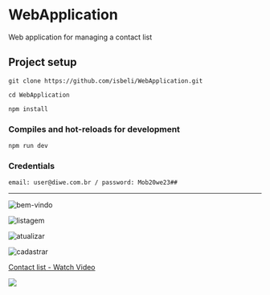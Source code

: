 # WebApplication

Web application for managing a contact list

## Project setup
```
git clone https://github.com/isbeli/WebApplication.git
```
```
cd WebApplication
```
```
npm install
```
### Compiles and hot-reloads for development
```
npm run dev
```
### Credentials
```
email: user@diwe.com.br / password: Mob20we23## 
```
***

![bem-vindo](https://user-images.githubusercontent.com/86523981/172116676-3a207b6e-7e70-408d-aa08-c7704959543e.png)

![listagem](https://user-images.githubusercontent.com/86523981/172117263-237ec29f-8198-41dd-82a5-a87c0d6fd995.png)

![atualizar](https://user-images.githubusercontent.com/86523981/172117639-85856156-882a-4cb3-9fee-032ab59336f5.png)

![cadastrar](https://user-images.githubusercontent.com/86523981/172117607-6b68e131-934b-4e31-a6c9-879add85a735.png)

<a href="https://www.loom.com/share/3f05f9f724154b1e898250e782e70917">
    <p>Contact list - Watch Video</p>
    <img style="max-width:300px;" src="https://cdn.loom.com/sessions/thumbnails/3f05f9f724154b1e898250e782e70917-with-play.gif">
</a>


